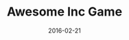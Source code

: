 ---
layout: default
modal-id: 6
date: 2016-02-21
title: Awesome Inc Game
img: awesome-inc-thumb-2.gif
alt: image-alt
project-date: July 2015
download: <a href="https://www.dropbox.com/sh/tst99wgg5dh7smg/AAAGWKcpKXAVdbwen0SF2znha?dl=0" target="_blank">Dropbox Build</a>
source: <a href="https://github.com/dustinpeerce/awesome-inc-game" target="_blank">GitHub Repository</a>
description: This game was made for a FIO task at Awesome Inc. FIO stands for "Figure it Out," and the task determines if applicants can join the team. The requirements were simple&#58; make a game that introduces the player to the Awesome Inc Core Values.
inspiration: I thought the best way to teach the core values was to break the project into 5 areas&#58; one room for each core value, and a Hub World that connects those four rooms. Each room challenges the player with an activity that represents one of the core values. Dialog boxes are used to reinforce the player's understanding of the Awesome Inc culture.
---